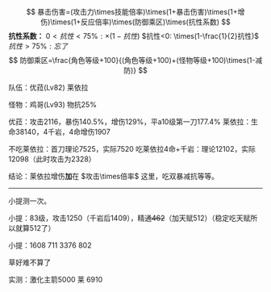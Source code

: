 $$
暴击伤害=(攻击力\times技能倍率)\times(1+暴击伤害)\times(1+增伤)\times(1+反应倍率)\times(防御乘区)\times(抗性系数)
$$
 **抗性系数：**
 $0<抗性<75\%: \times(1-抗性)$
 $抗性<0: \times(1-\frac{1}{2}抗性)$
 $抗性>75\%: 忘了$
$$
防御乘区=\frac{角色等级+100}{(角色等级+100)+(怪物等级+100)\times(1-减防)}
$$

队伍：优菈(Lv82) 莱依拉

怪物：鸡哥(Lv93) 物抗25%

优菈：攻击2116，暴伤140.5%，增伤129%，平a10级第一刀177.4%
莱依拉：生命38140，4千岩，4命增伤1907

不吃莱依拉：首刀理论7525，实际7520
吃莱依拉4命+千岩：理论12102，实际12098（此时攻击为2328）

结论：莱依拉增伤**加**在 $攻击\times倍率$ 这里，吃双暴减抗等等。

---
小提测一次。

小提：83级，攻击1250（千岩后1409），精通~~462~~（加天赋512）（稳定吃天赋所以就算512了）

小提：1608 711
          3376 802


草好难不算了

实测：激化主箭5000
          莱 6910